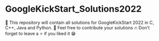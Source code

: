 # GoogleKickStart_Solutions2022
:rocket: This repository will contain all solutions for GoogleKickStart 2022 in C, C++, Java and Python. :rocket: Feel free to contribute your solutions :fire: Don't forget to leave a :star: if you liked it :grin:
